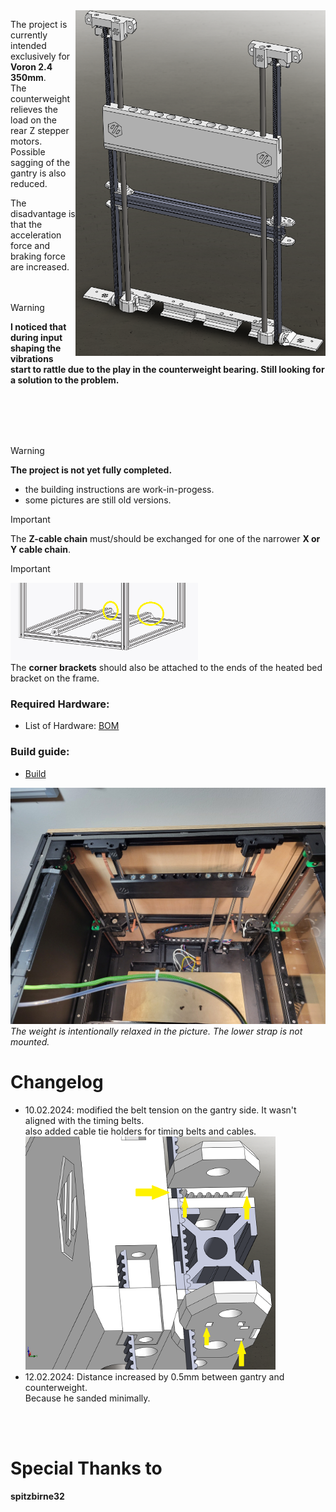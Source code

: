 <img src='images/group_4.png' align="right" width='400'>

The project is currently intended exclusively for __Voron 2.4 350mm__. <br>
The counterweight relieves the load on the rear Z stepper motors.<br>
Possible sagging of the gantry is also reduced.<br>

The disadvantage is that the acceleration force and braking force are increased.<br>
<br>
<br>

> [!WARNING]
> __I noticed that during input shaping the vibrations start to rattle due to the play in the counterweight bearing.
> Still looking for a solution to the problem.__

<br>
<br>
<br>
<br>

> [!WARNING]
> __The project is not yet fully completed.__ <br>
> - the building instructions are work-in-progess. <br>
> - some pictures are still old versions. <br>

> [!IMPORTANT]
> The __Z-cable chain__ must/should be exchanged for one of the narrower __X or Y cable chain__.

> [!IMPORTANT]
> <img src='images/corner_brackets.png' width='300'> <br>
> The __corner brackets__ should also be attached to the ends of the heated bed bracket on the frame.

### Required Hardware:<br>
* List of Hardware: [BOM](/BOM.md)

### Build guide:<br>
* [Build](/Build.md)

<img src='picture/group_01.jpg' width='700'> <br>
_The weight is intentionally relaxed in the picture.
The lower strap is not mounted._

# Changelog

* 10.02.2024: modified the belt tension on  the gantry side. It wasn't aligned with the timing belts. <br> also added cable tie holders for timing belts and cables. <br>
<img src='images/group_3.png' width='400'>  <br>
* 12.02.2024: Distance increased by 0.5mm between gantry and counterweight. <br> Because he sanded minimally.
<br>
<br>

# Special Thanks to
__spitzbirne32__
